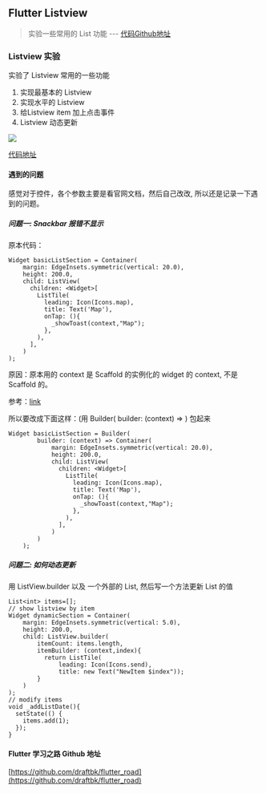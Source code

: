 ## Flutter Listview
> 实验一些常用的 List 功能 --- [代码Github地址](https://github.com/draftbk/flutter_road/blob/master/flutter_road_widgets/lib/days/Day4.dart)

### Listview 实验

实验了 Listview 常用的一些功能

1. 实现最基本的 Listview
2. 实现水平的 Listview
3. 给Listview item 加上点击事件
4. Listview 动态更新


![](https://github.com/draftbk/Blog_Resource/blob/master/Flutter/picture/flutter_road_listview.gif)

[代码地址](https://github.com/draftbk/flutter_road/blob/master/flutter_road_widgets/lib/days/Day4.dart)

#### 遇到的问题

感觉对于控件，各个参数主要是看官网文档，然后自己改改, 所以还是记录一下遇到的问题。

##### 问题一: Snackbar 报错不显示

原本代码：

```
Widget basicListSection = Container(
    margin: EdgeInsets.symmetric(vertical: 20.0),
    height: 200.0,
    child: ListView(
      children: <Widget>[
        ListTile(
          leading: Icon(Icons.map),
          title: Text('Map'),
          onTap: (){
            _showToast(context,"Map");
          },
        ),
      ],
    )
);
```

原因：原本用的 context 是 Scaffold 的实例化的 widget 的 context, 不是 Scaffold 的。

参考：[link](https://stackoverflow.com/questions/51304568/scaffold-of-called-with-a-context-that-does-not-contain-a-scaffold/51304732)

所以要改成下面这样：(用 Builder(
        builder: (context) => ) 包起来

```
Widget basicListSection = Builder(
        builder: (context) => Container(
            margin: EdgeInsets.symmetric(vertical: 20.0),
            height: 200.0,
            child: ListView(
              children: <Widget>[
                ListTile(
                  leading: Icon(Icons.map),
                  title: Text('Map'),
                  onTap: (){
                    _showToast(context,"Map");
                  },
                ),
              ],
            )
        )
    );
```

##### 问题二: 如何动态更新
用 ListView.builder 以及  一个外部的 List<int>, 然后写一个方法更新 List 的值

```
List<int> items=[];
// show listview by item
Widget dynamicSection = Container(
    margin: EdgeInsets.symmetric(vertical: 5.0),
    height: 200.0,
    child: ListView.builder(
        itemCount: items.length,
        itemBuilder: (context,index){
          return ListTile(
              leading: Icon(Icons.send),
              title: new Text("NewItem $index"));
        }
    )
);
// modify items
void _addListDate(){
  setState(() {
    items.add(1);
  });
}
```

#### Flutter 学习之路 Github 地址

[https://github.com/draftbk/flutter_road](https://github.com/draftbk/flutter_road)










